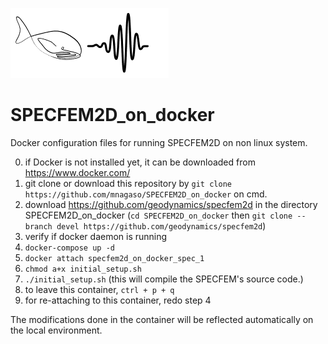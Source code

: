 ![Logo](./Logo_mm.png)

# SPECFEM2D_on_docker  

Docker configuration files for running SPECFEM2D on non linux system.  

0. if Docker is not installed yet, it can be downloaded from https://www.docker.com/  
1. git clone or download this repository by `git clone https://github.com/mnagaso/SPECFEM2D_on_docker` on cmd.     
2. download https://github.com/geodynamics/specfem2d in the directory SPECFEM2D_on_docker (`cd SPECFEM2D_on_docker` then `git clone --branch devel https://github.com/geodynamics/specfem2d`)  
3. verify if docker daemon is running  
4. `docker-compose up -d`  
5. `docker attach specfem2d_on_docker_spec_1`
6. `chmod a+x initial_setup.sh`  
7. `./initial_setup.sh` (this will compile the SPECFEM's source code.)  
8. to leave this container, `ctrl + p + q`  
9. for re-attaching to this container, redo step 4

The modifications done in the container will be reflected automatically on the local environment.
